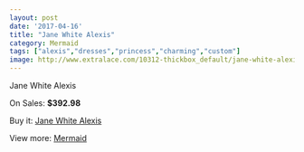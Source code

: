 ```yaml
---
layout: post
date: '2017-04-16'
title: "Jane White Alexis"
category: Mermaid
tags: ["alexis","dresses","princess","charming","custom"]
image: http://www.extralace.com/10312-thickbox_default/jane-white-alexis.jpg
---
```

Jane White Alexis

On Sales: **$392.98**
<a href="https://www.extralace.com/mermaid/4865-jane-white-alexis.html"><amp-img layout="responsive" width="600" height="600" src="//www.extralace.com/10312-thickbox_default/jane-white-alexis.jpg" alt="Jane White Alexis 0" /></a>
<a href="https://www.extralace.com/mermaid/4865-jane-white-alexis.html"><amp-img layout="responsive" width="600" height="600" src="//www.extralace.com/10313-thickbox_default/jane-white-alexis.jpg" alt="Jane White Alexis 1" /></a>

Buy it: [Jane White Alexis](https://www.extralace.com/mermaid/4865-jane-white-alexis.html "Jane White Alexis")

View more: [Mermaid](https://www.extralace.com/5-mermaid "Mermaid")